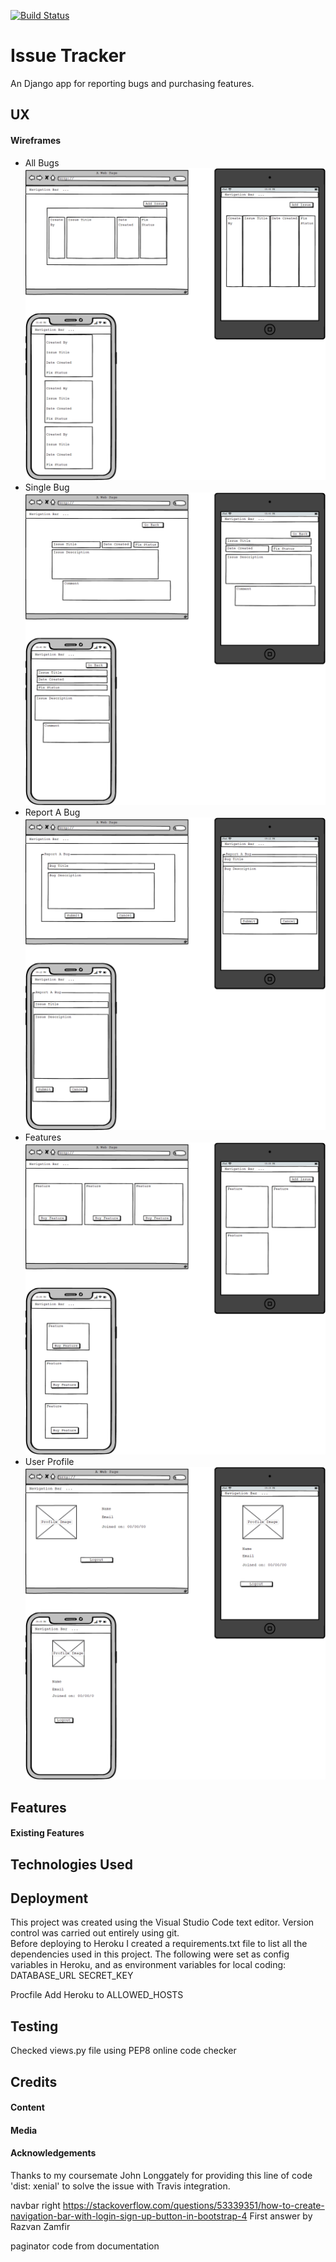 [![Build Status](https://travis-ci.org/LibbyH52/Unicorn-Attractor.svg?branch=master)](https://travis-ci.org/LibbyH52/Unicorn-Attractor)

# Issue Tracker
An Django app for reporting bugs and purchasing features. 

## UX


#### Wireframes
* All Bugs ![allBug](wireframes/allBugs.png/)
* Single Bug ![bugsingle](wireframes/bugsingle.png/)
* Report A Bug ![bugreport](wireframes/bugreport.png/)
* Features ![features](wireframes/features.png/)
* User Profile ![userProfile](wireframes/profile.png/)
   
## Features

#### Existing Features

## Technologies Used

## Deployment
This project was created using the Visual Studio Code text editor. Version control was carried out entirely using git.  
Before deploying to Heroku I created a requirements.txt file to list all the dependencies used in this project. 
The following were set as config variables in Heroku, and as environment variables for local coding:
DATABASE_URL
SECRET_KEY

Procfile
Add Heroku to ALLOWED_HOSTS

## Testing
Checked views.py file using PEP8 online code checker

## Credits

#### Content

#### Media

#### Acknowledgements
Thanks to my coursemate John Longgately for providing this line of code 'dist: xenial' to solve the issue with Travis integration.

navbar right https://stackoverflow.com/questions/53339351/how-to-create-navigation-bar-with-login-sign-up-button-in-bootstrap-4
First answer by Razvan Zamfir

paginator code from documentation